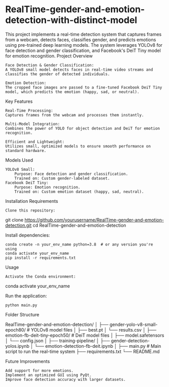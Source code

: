 # RealTime-gender-and-emotion-detection-with-distinct-model

This project implements a real-time detection system that captures frames from a webcam, detects faces, classifies gender, and predicts emotions using pre-trained deep learning models. The system leverages YOLOv8 for face detection and gender classification, and Facebook's DeiT Tiny model for emotion recognition.
Project Overview

    Face Detection & Gender Classification:
    A YOLOv8 small model detects faces in real-time video streams and classifies the gender of detected individuals.

    Emotion Detection:
    The cropped face images are passed to a fine-tuned Facebook DeiT Tiny model, which predicts the emotion (happy, sad, or neutral).

Key Features

    Real-Time Processing:
    Captures frames from the webcam and processes them instantly.

    Multi-Model Integration:
    Combines the power of YOLO for object detection and DeiT for emotion recognition.

    Efficient and Lightweight:
    Utilizes small, optimized models to ensure smooth performance on standard hardware.

Models Used

    YOLOv8 Small:
        Purpose: Face detection and gender classification.
        Trained on: Custom gender-labeled dataset.
    Facebook DeiT Tiny:
        Purpose: Emotion recognition.
        Trained on: Custom emotion dataset (happy, sad, neutral).

Installation
Requirements

    Clone this repository:

git clone https://github.com/yourusername/RealTime-gender-and-emotion-detection.git
cd RealTime-gender-and-emotion-detection

Install dependencies:

    conda create -n your_env_name python=3.8  # or any version you're using
    conda activate your_env_name
    pip install -r requirements.txt

Usage

    Activate the Conda environment:

conda activate your_env_name

Run the application:

    python main.py

Folder Structure

RealTime-gender-and-emotion-detection/
│
├── gender-yolo-v8-small-epoch80/    # YOLOv8 model files
│   ├── best.pt
│   └── results.csv
│
├── emotion-fb-deit-tiny-epoch50/    # DeiT model files
│   ├── model.safetensors
│   └── config.json
│
├── training-pipeline/
│   ├── gender-detection-yolos.ipynb
│   └── emotion-detection-fb-deit.ipynb
│
├── main.py                          # Main script to run the real-time system
├── requirements.txt
└── README.md

Future Improvements

    Add support for more emotions.
    Implement an optimized GUI using PyQt.
    Improve face detection accuracy with larger datasets.
